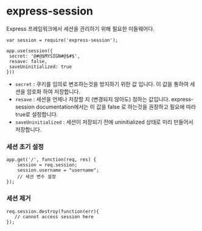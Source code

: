 # express-session 

Express 프레임워크에서 세션을 관리하기 위해 필요한 미들웨어다. 

```
var session = require('express-session');

app.use(session({
 secret: '@#@$MYSIGN#@$#$',
 resave: false,
 saveUninitialized: true
}))
```
- `secret` : 쿠키를 임의로 변조하는것을 방지하기 위한 값 입니다. 이 값을 통하여 세션을 암호화 하여 저장합니다.
- `resave` : 세션을 언제나 저장할 지 (변경되지 않아도) 정하는 값입니다. express-session documentation에서는 이 값을 false 로 하는것을 권장하고 필요에 따라 true로 설정합니다.
- `saveUninitialized` : 세션이 저장되기 전에 uninitialized 상태로 미리 만들어서 저장합니다.

### 세션 초기 설정
```
app.get('/', function(req, res) {
    session = req.session;
    session.username = "username";
    // 세션 변수 설정
});
```

### 세션 제거
```
req.session.destroy(function(err){
   // cannot access session here
});
```


